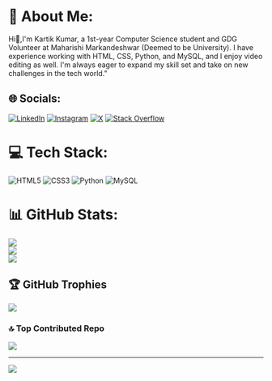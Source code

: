 # 💫 About Me:
Hi👋,I'm Kartik Kumar, a 1st-year Computer Science student and GDG Volunteer at Maharishi Markandeshwar (Deemed to be University). I have experience working with HTML, CSS, Python, and MySQL, and I enjoy video editing as well. I'm always eager to expand my skill set and take on new challenges in the tech world." <br>


## 🌐 Socials:
[![LinkedIn](https://img.shields.io/badge/LinkedIn-%230077B5.svg?logo=linkedin&logoColor=white)](https://linkedin.com/in/workwithkartik) 
 [![Instagram](https://img.shields.io/badge/Instagram-%23E4405F.svg?logo=Instagram&logoColor=white)](https://instagram.com/guyfromlabyrinth)  [![X](https://img.shields.io/badge/X-black.svg?logo=X&logoColor=white)](https://x.com/guyinlabyrinth)  [![Stack Overflow](https://img.shields.io/badge/-Stackoverflow-FE7A16?logo=stack-overflow&logoColor=white)](https://stackoverflow.com/users/27403234) 

# 💻 Tech Stack:
![HTML5](https://img.shields.io/badge/html5-%23E34F26.svg?style=flat&logo=html5&logoColor=white) 
![CSS3](https://img.shields.io/badge/css3-%231572B6.svg?style=flat&logo=css3&logoColor=white)
![Python](https://img.shields.io/badge/python-3670A0?style=flat&logo=python&logoColor=ffdd54)  ![MySQL](https://img.shields.io/badge/mysql-4479A1.svg?style=flat&logo=mysql&logoColor=white)
# 📊 GitHub Stats:
![](https://github-readme-stats.vercel.app/api?username=kartikkumarofficial&theme=dark&hide_border=false&include_all_commits=false&count_private=false)<br/>
![](https://github-readme-streak-stats.herokuapp.com/?user=kartikkumarofficial&theme=dark&hide_border=false)<br/>
![](https://github-readme-stats.vercel.app/api/top-langs/?username=kartikkumarofficial&theme=dark&hide_border=false&include_all_commits=false&count_private=false&layout=compact)

## 🏆 GitHub Trophies
![](https://github-profile-trophy.vercel.app/?username=kartikkumarofficial&theme=gruvbox&no-frame=false&no-bg=false&margin-w=4)

### 🔝 Top Contributed Repo
![](https://github-contributor-stats.vercel.app/api?username=kartikkumarofficial&limit=5&theme=dark&combine_all_yearly_contributions=true)

---
[![](https://visitcount.itsvg.in/api?id=kartikkumarofficial&icon=0&color=0)](https://visitcount.itsvg.in)

<!-- Proudly created with GPRM ( https://gprm.itsvg.in ) -->
